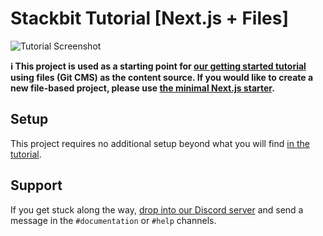 # Stackbit Tutorial [Next.js + Files]

![Tutorial Screenshot](https://assets.stackbit.com/docs/tutorial-shared-thumb-v2.png)

**ℹ️ This project is used as a starting point for [our getting started tutorial](https://docs.stackbit.com/getting-started) using files (Git CMS) as the content source. If you would like to create a new file-based project, please use [the minimal Next.js starter](https://github.com/stackbit-themes/nextjs-starter).**

## Setup

This project requires no additional setup beyond what you will find [in the tutorial](https://docs.stackbit.com/getting-started).

## Support

If you get stuck along the way, [drop into our Discord server](https://discord.gg/HUNhjVkznH) and send a message in the `#documentation` or `#help` channels.
